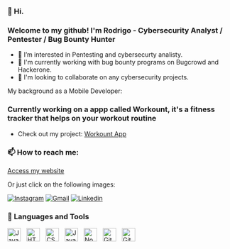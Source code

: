 ### 👋 Hi. 
###    Welcome to my github! I'm Rodrigo - Cybersecurity Analyst / Pentester / Bug Bounty Hunter

- 👀 I’m interested in Pentesting and cybersecurty analisty. 
- 🌱 I'm currently working with bug bounty programs on Bugcrowd and Hackerone.
- 💞️ I'm looking to collaborate on any cybersecurity projects.



My background as a Mobile Developer:
### Currently working on a appp called Workount, it's a fitness tracker that helps on your workout routine
- Check out my project: <a href="https://fuchsia-polygon-4653.squarespace.com/workount-1">Workount App</a>



###  📫 How to reach me:

<a href="https://linktr.ee/rodrigocolozio">Access my website</a>

<span> Or just click on the following images:</span>

<div>
  <a href="https://www.instagram.com/rodcolozio" target="_blank"><img src="https://img.shields.io/badge/-Instagram-E4405F?style=flat&logo=instagram&logoColor=white" alt="Instagram" /></a>
  <a href="mailto: rodrigocolozio@gmail.com"><img src="https://img.shields.io/badge/Gmail-red?style=flat&logo=Gmail&logoColor=white" alt="Gmail" /></a>
  <a href="https://www.linkedin.com/in/rodrigo-colozio-24275216a/ target="_blank"><img src="https://img.shields.io/badge/LinkedIn-blue?style=flat&logo=linkedin&labelColor=blue" alt="Linkedin" /></a>
</div>



### 🧰 Languages and Tools

<img align="left" alt="Java" width="30px" style="padding-right:10px;" src="https://cdn.jsdelivr.net/gh/devicons/devicon/icons/java/java-original.svg"/>
<img align="left" alt="HTML" width="30px" style="padding-right:10px;" src="https://cdn.jsdelivr.net/gh/devicons/devicon/icons/html5/html5-plain.svg" />
<img align="left" alt="CSS" width="30px" style="padding-right:10px;" src="https://cdn.jsdelivr.net/gh/devicons/devicon/icons/css3/css3-plain.svg" />
<img align="left" alt="JavaScript" width="30px" style="padding-right:10px;" src="https://cdn.jsdelivr.net/gh/devicons/devicon/icons/javascript/javascript-plain.svg" />
<img align="left" alt="NodeJS" width="30px" style="padding-right:10px;" src="https://cdn.jsdelivr.net/gh/devicons/devicon/icons/nodejs/nodejs-original.svg" />
<img align="left" alt="Git" width="30px" style="padding-right:10px;" src="https://cdn.jsdelivr.net/gh/devicons/devicon/icons/git/git-original.svg" />
<img align="left" alt="GitHub" width="30px" style="padding-right:10px;" src="https://cdn.jsdelivr.net/gh/devicons/devicon/icons/github/github-original.svg" />




<!---
rodrigocolozio/rodrigocolozio is a ✨ special ✨ repository because its `README.md` (this file) appears on your GitHub profile.
You can click the Preview link to take a look at your changes.
--->
